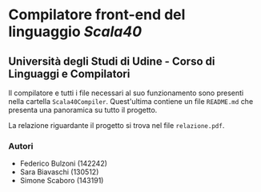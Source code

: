 # Compilatore front-end del linguaggio *Scala40*
## Università degli Studi di Udine - Corso di Linguaggi e Compilatori
  
Il compilatore e tutti i file necessari al suo funzionamento sono presenti nella cartella ```Scala40Compiler```. Quest'ultima contiene un file ```README.md``` che presenta una panoramica su tutto il progetto.

La relazione riguardante il progetto si trova nel file ```relazione.pdf```.

### Autori
* Federico Bulzoni (142242)
* Sara Biavaschi (130512)
* Simone Scaboro (143191)